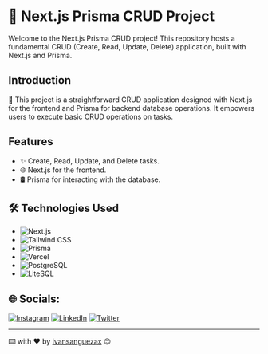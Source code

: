 # 📘 Next.js Prisma CRUD Project

Welcome to the Next.js Prisma CRUD project! This repository hosts a fundamental CRUD (Create, Read, Update, Delete) application, built with Next.js and Prisma.

## Introduction

🚀 This project is a straightforward CRUD application designed with Next.js for the frontend and Prisma for backend database operations. It empowers users to execute basic CRUD operations on tasks.

## Features

- ✨ Create, Read, Update, and Delete tasks.
- 🌐 Next.js for the frontend.
- 🛢️ Prisma for interacting with the database.


## 🛠️ Technologies Used

- ![Next.js](https://img.shields.io/badge/Next.js-%23000000.svg?style=flat&logo=next.js&logoColor=%2361DAFB)
- ![Tailwind CSS](https://img.shields.io/badge/Tailwind%20CSS-%23006AFF.svg?style=flat&logo=tailwind-css&logoColor=white)
- ![Prisma](https://img.shields.io/badge/Prisma-%234F46E5.svg?style=flat&logo=prisma&logoColor=white)
- ![Vercel](https://img.shields.io/badge/Vercel-%23000000.svg?style=flat&logo=vercel&logoColor=white)
- ![PostgreSQL](https://img.shields.io/badge/PostgreSQL-%x316192.svg?style=flat&logo=postgresql&logoColor=white)
- ![LiteSQL](https://img.shields.io/badge/LiteSQL-%23ECEFF1.svg?style=flat&logo=sqlite&logoColor=%2336A7E2)

## 🌐 Socials:
[![Instagram](https://img.shields.io/badge/Instagram-%23E4405F.svg?logo=Instagram&logoColor=white)](https://instagram.com/ivansanguezax) [![LinkedIn](https://img.shields.io/badge/LinkedIn-%230077B5.svg?logo=linkedin&logoColor=white)](https://linkedin.com/in/ivansanguezax) [![Twitter](https://img.shields.io/badge/Twitter-%231DA1F2.svg?logo=Twitter&logoColor=white)](https://twitter.com/ivansanguezax) 

---
⌨️ with ❤️ by [ivansanguezax](https://github.com/ivansanguezax) 😊
